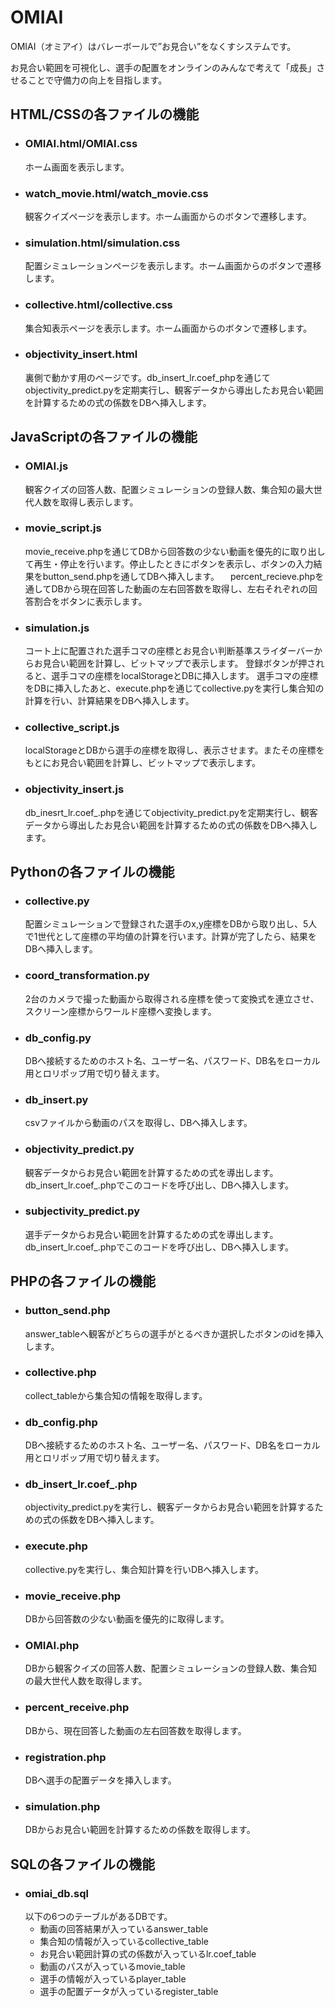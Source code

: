 # OMIAI

OMIAI（オミアイ）はバレーボールで”お見合い”をなくすシステムです。

お見合い範囲を可視化し、選手の配置をオンラインのみんなで考えて「成長」させることで守備力の向上を目指します。

## HTML/CSSの各ファイルの機能

- ### OMIAI.html/OMIAI.css
  ホーム画面を表示します。

- ### watch_movie.html/watch_movie.css
  観客クイズページを表示します。ホーム画面からのボタンで遷移します。

- ### simulation.html/simulation.css
  配置シミュレーションページを表示します。ホーム画面からのボタンで遷移します。

- ### collective.html/collective.css
  集合知表示ページを表示します。ホーム画面からのボタンで遷移します。

- ### objectivity_insert.html
  裏側で動かす用のページです。db_insert_lr.coef_phpを通じてobjectivity_predict.pyを定期実行し、観客データから導出したお見合い範囲を計算するための式の係数をDBへ挿入します。

## JavaScriptの各ファイルの機能

- ### OMIAI.js
  観客クイズの回答人数、配置シミュレーションの登録人数、集合知の最大世代人数を取得し表示します。

- ### movie_script.js
  movie_receive.phpを通じてDBから回答数の少ない動画を優先的に取り出して再生・停止を行います。停止したときにボタンを表示し、ボタンの入力結果をbutton_send.phpを通してDBへ挿入します。
　percent_recieve.phpを通してDBから現在回答した動画の左右回答数を取得し、左右それぞれの回答割合をボタンに表示します。

- ### simulation.js
  コート上に配置された選手コマの座標とお見合い判断基準スライダーバーからお見合い範囲を計算し、ビットマップで表示します。
  登録ボタンが押されると、選手コマの座標をlocalStorageとDBに挿入します。
  選手コマの座標をDBに挿入したあと、execute.phpを通じてcollective.pyを実行し集合知の計算を行い、計算結果をDBへ挿入します。

- ### collective_script.js
  localStorageとDBから選手の座標を取得し、表示させます。またその座標をもとにお見合い範囲を計算し、ビットマップで表示します。

- ### objectivity_insert.js
  db_inesrt_lr.coef_.phpを通じてobjectivity_predict.pyを定期実行し、観客データから導出したお見合い範囲を計算するための式の係数をDBへ挿入します。
  
## Pythonの各ファイルの機能

- ### collective.py
  配置シミュレーションで登録された選手のx,y座標をDBから取り出し、5人で1世代として座標の平均値の計算を行います。計算が完了したら、結果をDBへ挿入します。
  
- ### coord_transformation.py
  2台のカメラで撮った動画から取得される座標を使って変換式を連立させ、スクリーン座標からワールド座標へ変換します。
  
- ### db_config.py
  DBへ接続するためのホスト名、ユーザー名、パスワード、DB名をローカル用とロリポップ用で切り替えます。
  
- ### db_insert.py
  csvファイルから動画のパスを取得し、DBへ挿入します。
  
- ### objectivity_predict.py
  観客データからお見合い範囲を計算するための式を導出します。db_insert_lr.coef_.phpでこのコードを呼び出し、DBへ挿入します。
  
- ### subjectivity_predict.py
  選手データからお見合い範囲を計算するための式を導出します。db_insert_lr.coef_.phpでこのコードを呼び出し、DBへ挿入します。

## PHPの各ファイルの機能

- ### button_send.php
  answer_tableへ観客がどちらの選手がとるべきか選択したボタンのidを挿入します。

- ### collective.php
  collect_tableから集合知の情報を取得します。

- ### db_config.php
  DBへ接続するためのホスト名、ユーザー名、パスワード、DB名をローカル用とロリポップ用で切り替えます。

- ### db_insert_lr.coef_.php
  objectivity_predict.pyを実行し、観客データからお見合い範囲を計算するための式の係数をDBへ挿入します。

- ### execute.php
  collective.pyを実行し、集合知計算を行いDBへ挿入します。

- ### movie_receive.php
  DBから回答数の少ない動画を優先的に取得します。

- ### OMIAI.php
  DBから観客クイズの回答人数、配置シミュレーションの登録人数、集合知の最大世代人数を取得します。

- ### percent_receive.php
  DBから、現在回答した動画の左右回答数を取得します。

- ### registration.php
  DBへ選手の配置データを挿入します。

- ### simulation.php
  DBからお見合い範囲を計算するための係数を取得します。

## SQLの各ファイルの機能

- ### omiai_db.sql
  以下の6つのテーブルがあるDBです。
  - 動画の回答結果が入っているanswer_table
  - 集合知の情報が入っているcollective_table
  - お見合い範囲計算の式の係数が入っているlr.coef_table
  - 動画のパスが入っているmovie_table
  - 選手の情報が入っているplayer_table
  - 選手の配置データが入っているregister_table
